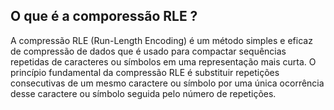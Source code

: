## O que é a comporessão RLE ?

A compressão RLE (Run-Length Encoding) é um método simples e eficaz de compressão de dados que é usado para compactar sequências repetidas de caracteres ou símbolos em uma representação mais curta. O princípio fundamental da compressão RLE é substituir repetições consecutivas de um mesmo caractere ou símbolo por uma única ocorrência desse caractere ou símbolo seguida pelo número de repetições.
